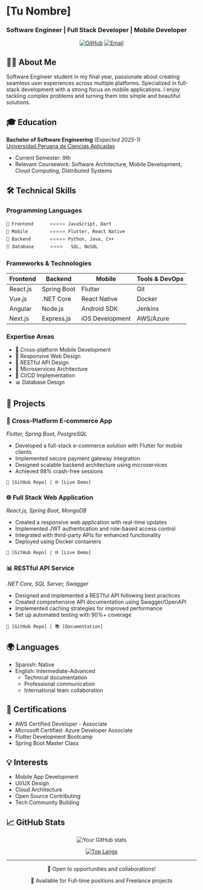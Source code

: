 # [Tu Nombre] 
### Software Engineer | Full Stack Developer | Mobile Developer

<div align="center">

[![GitHub](https://img.shields.io/badge/-GitHub-181717?style=flat-square&logo=github)](https://github.com/Cris200399)
[![Email](https://img.shields.io/badge/-Email-005FF9?style=flat-square&logo=mail.ru&logoColor=white)](mailto:cristopher_jra@outlook.com)

</div>

## 👨‍💻 About Me

Software Engineer student in my final year, passionate about creating seamless user experiences across multiple platforms. Specialized in full-stack development with a strong focus on mobile applications. I enjoy tackling complex problems and turning them into simple and beautiful solutions.

## 🎓 Education

**Bachelor of Software Engineering** *(Expected 2025-1)*  
[Universidad Peruana de Ciencias Aplicadas](https://www.upc.edu.pe/)
- Current Semester: 9th
- Relevant Coursework: Software Architecture, Mobile Development, Cloud Computing, Distributed Systems

## 🛠️ Technical Skills

### Programming Languages
```
📝 Frontend      ⭐️⭐️⭐️⭐️⭐️ JavaScript, Dart
📱 Mobile        ⭐️⭐️⭐️⭐️⭐️ Flutter, React Native
🔧 Backend       ⭐️⭐️⭐️⭐️⭐️ Python, Java, C++
🗄️ Database      ⭐️⭐️⭐️⭐️   SQL, NoSQL
```

### Frameworks & Technologies

<div align="center">

| Frontend | Backend | Mobile | Tools & DevOps |
|----------|---------|---------|----------------|
| React.js | Spring Boot | Flutter | Git |
| Vue.js | .NET Core | React Native | Docker |
| Angular | Node.js | Android SDK | Jenkins |
| Next.js | Express.js | iOS Development | AWS/Azure |

</div>

### Expertise Areas
- 📱 Cross-platform Mobile Development
- 🎨 Responsive Web Design
- 🔧 RESTful API Design
- 📐 Microservices Architecture
- 🔄 CI/CD Implementation
- 📊 Database Design

## 💼 Projects

### 📱 Cross-Platform E-commerce App
*Flutter, Spring Boot, PostgreSQL*
- Developed a full-stack e-commerce solution with Flutter for mobile clients
- Implemented secure payment gateway integration
- Designed scalable backend architecture using microservices
- Achieved 98% crash-free sessions
```
🔗 [GitHub Repo] | 🌐 [Live Demo]
```

### 🌐 Full Stack Web Application
*React.js, Spring Boot, MongoDB*
- Created a responsive web application with real-time updates
- Implemented JWT authentication and role-based access control
- Integrated with third-party APIs for enhanced functionality
- Deployed using Docker containers
```
🔗 [GitHub Repo] | 🌐 [Live Demo]
```

### 📊 RESTful API Service
*.NET Core, SQL Server, Swagger*
- Designed and implemented a RESTful API following best practices
- Created comprehensive API documentation using Swagger/OpenAPI
- Implemented caching strategies for improved performance
- Set up automated testing with 90%+ coverage
```
🔗 [GitHub Repo] | 📚 [Documentation]
```

## 🌍 Languages

- Spanish: Native
- English: Intermediate-Advanced
  - Technical documentation
  - Professional communication
  - International team collaboration

## 📜 Certifications

- AWS Certified Developer - Associate
- Microsoft Certified: Azure Developer Associate
- Flutter Development Bootcamp
- Spring Boot Master Class

## 💡 Interests

- Mobile App Development
- UI/UX Design
- Cloud Architecture
- Open Source Contributing
- Tech Community Building

## 📈 GitHub Stats

<div align="center">

![Your GitHub stats](https://github-readme-stats.vercel.app/api?username=your-username&show_icons=true&theme=radical)

[![Top Langs](https://github-readme-stats.vercel.app/api/top-langs/?username=your-username&layout=compact&theme=radical)](https://github.com/your-username)

</div>

---
<div align="center">
    <p>🚀 Open to opportunities and collaborations!</p>
    <p>💼 Available for Full-time positions and Freelance projects</p>
</div>
